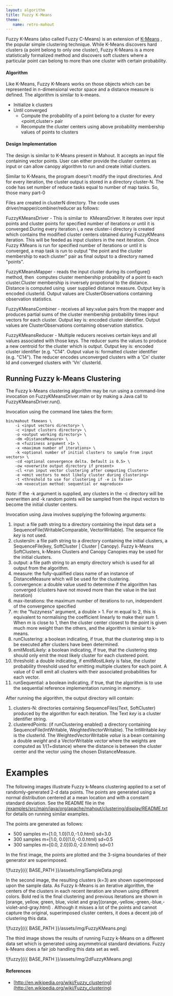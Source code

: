 ```yaml
---
layout: algorithm
title: Fuzzy K-Means
theme:
   name: retro-mahout
---
```


Fuzzy K-Means (also called Fuzzy C-Means) is an extension of [K-Means](http://mahout.apache.org/users/clustering/k-means-clustering.html)
, the popular simple clustering technique. While K-Means discovers hard
clusters (a point belong to only one cluster), Fuzzy K-Means is a more
statistically formalized method and discovers soft clusters where a
particular point can belong to more than one cluster with certain
probability.

<a name="FuzzyK-Means-Algorithm"></a>
#### Algorithm

Like K-Means, Fuzzy K-Means works on those objects which can be represented
in n-dimensional vector space and a distance measure is defined.
The algorithm is similar to k-means.

* Initialize k clusters
* Until converged
    * Compute the probability of a point belong to a cluster for every <point,cluster> pair
    * Recompute the cluster centers using above probability membership values of points to clusters

<a name="FuzzyK-Means-DesignImplementation"></a>
#### Design Implementation

The design is similar to K-Means present in Mahout. It accepts an input
file containing vector points. User can either provide the cluster centers
as input or can allow canopy algorithm to run and create initial clusters.

Similar to K-Means, the program doesn't modify the input directories. And
for every iteration, the cluster output is stored in a directory cluster-N.
The code has set number of reduce tasks equal to number of map tasks. So,
those many part-0
  
  
Files are created in clusterN directory. The code uses
driver/mapper/combiner/reducer as follows:

FuzzyKMeansDriver - This is similar to&nbsp; KMeansDriver. It iterates over
input points and cluster points for specified number of iterations or until
it is converged.During every iteration i, a new cluster-i directory is
created which contains the modified cluster centers obtained during
FuzzyKMeans iteration. This will be feeded as input clusters in the next
iteration.&nbsp; Once Fuzzy KMeans is run for specified number of
iterations or until it is converged, a map task is run to output "the point
and the cluster membership to each cluster" pair as final output to a
directory named "points".

FuzzyKMeansMapper - reads the input cluster during its configure() method,
then&nbsp; computes cluster membership probability of a point to each
cluster.Cluster membership is inversely propotional to the distance.
Distance is computed using&nbsp; user supplied distance measure. Output key
is encoded clusterId. Output values are ClusterObservations containing
observation statistics.

FuzzyKMeansCombiner - receives all key:value pairs from the mapper and
produces partial sums of the cluster membership probability times input
vectors for each cluster. Output key is: encoded cluster identifier. Output
values are ClusterObservations containing observation statistics.

FuzzyKMeansReducer - Multiple reducers receives certain keys and all values
associated with those keys. The reducer sums the values to produce a new
centroid for the cluster which is output. Output key is: encoded cluster
identifier (e.g. "C14". Output value is: formatted cluster identifier (e.g.
"C14"). The reducer encodes unconverged clusters with a 'Cn' cluster Id and
converged clusters with 'Vn' clusterId.

<a name="FuzzyK-Means-RunningFuzzyk-MeansClustering"></a>
## Running Fuzzy k-Means Clustering

The Fuzzy k-Means clustering algorithm may be run using a command-line
invocation on FuzzyKMeansDriver.main or by making a Java call to
FuzzyKMeansDriver.run(). 

Invocation using the command line takes the form:


    bin/mahout fkmeans \
        -i <input vectors directory> \
        -c <input clusters directory> \
        -o <output working directory> \
        -dm <DistanceMeasure> \
        -m <fuzziness argument >1> \
        -x <maximum number of iterations> \
        -k <optional number of initial clusters to sample from input vectors> \
        -cd <optional convergence delta. Default is 0.5> \
        -ow <overwrite output directory if present>
        -cl <run input vector clustering after computing Clusters>
        -e <emit vectors to most likely cluster during clustering>
        -t <threshold to use for clustering if -e is false>
        -xm <execution method: sequential or mapreduce>


*Note:* if the -k argument is supplied, any clusters in the -c directory
will be overwritten and -k random points will be sampled from the input
vectors to become the initial cluster centers.

Invocation using Java involves supplying the following arguments:

1. input: a file path string to a directory containing the input data set a
SequenceFile(WritableComparable, VectorWritable). The sequence file _key_
is not used.
1. clustersIn: a file path string to a directory containing the initial
clusters, a SequenceFile(key, SoftCluster | Cluster | Canopy). Fuzzy
k-Means SoftClusters, k-Means Clusters and Canopy Canopies may be used for
the initial clusters.
1. output: a file path string to an empty directory which is used for all
output from the algorithm.
1. measure: the fully-qualified class name of an instance of DistanceMeasure
which will be used for the clustering.
1. convergence: a double value used to determine if the algorithm has
converged (clusters have not moved more than the value in the last
iteration)
1. max-iterations: the maximum number of iterations to run, independent of
the convergence specified
1. m: the "fuzzyness" argument, a double > 1. For m equal to 2, this is
equivalent to normalising the coefficient linearly to make their sum 1.
When m is close to 1, then the cluster center closest to the point is given
much more weight than the others, and the algorithm is similar to k-means.
1. runClustering: a boolean indicating, if true, that the clustering step is
to be executed after clusters have been determined.
1. emitMostLikely: a boolean indicating, if true, that the clustering step
should only emit the most likely cluster for each clustered point.
1. threshold: a double indicating, if emitMostLikely is false, the cluster
probability threshold used for emitting multiple clusters for each point. A
value of 0 will emit all clusters with their associated probabilities for
each vector.
1. runSequential: a boolean indicating, if true, that the algorithm is to
use the sequential reference implementation running in memory.

After running the algorithm, the output directory will contain:
1. clusters-N: directories containing SequenceFiles(Text, SoftCluster)
produced by the algorithm for each iteration. The Text _key_ is a cluster
identifier string.
1. clusteredPoints: (if runClustering enabled) a directory containing
SequenceFile(IntWritable, WeightedVectorWritable). The IntWritable _key_ is
the clusterId. The WeightedVectorWritable _value_ is a bean containing a
double _weight_ and a VectorWritable _vector_ where the weights are
computed as 1/(1+distance) where the distance is between the cluster center
and the vector using the chosen DistanceMeasure. 

<a name="FuzzyK-Means-Examples"></a>
# Examples

The following images illustrate Fuzzy k-Means clustering applied to a set
of randomly-generated 2-d data points. The points are generated using a
normal distribution centered at a mean location and with a constant
standard deviation. See the README file in the [/examples/src/main/java/org/apache/mahout/clustering/display/README.txt](https://github.com/apache/mahout/blob/master/examples/src/main/java/org/apache/mahout/clustering/display/README.txt)
 for details on running similar examples.

The points are generated as follows:

* 500 samples m=\[1.0, 1.0\](1.0,-1.0\.html)
 sd=3.0
* 300 samples m=\[1.0, 0.0\](1.0,-0.0\.html)
 sd=0.5
* 300 samples m=\[0.0, 2.0\](0.0,-2.0\.html)
 sd=0.1

In the first image, the points are plotted and the 3-sigma boundaries of
their generator are superimposed. 

![fuzzy]({{ BASE_PATH }}/assets/img/SampleData.png)

In the second image, the resulting clusters (k=3) are shown superimposed upon the sample data. As Fuzzy k-Means is an iterative algorithm, the centers of the clusters in each recent iteration are shown using different colors. Bold red is the final clustering and previous iterations are shown in \[orange, yellow, green, blue, violet and gray\](orange,-yellow,-green,-blue,-violet-and-gray\.html)
. Although it misses a lot of the points and cannot capture the original,
superimposed cluster centers, it does a decent job of clustering this data.

![fuzzy]({{ BASE_PATH }}/assets/img/FuzzyKMeans.png)

The third image shows the results of running Fuzzy k-Means on a different
data set which is generated using asymmetrical standard deviations.
Fuzzy k-Means does a fair job handling this data set as well.

![fuzzy]({{ BASE_PATH }}/assets/img/2dFuzzyKMeans.png)

<a name="FuzzyK-Means-References&nbsp;"></a>
#### References&nbsp;

* [http://en.wikipedia.org/wiki/Fuzzy_clustering](http://en.wikipedia.org/wiki/Fuzzy_clustering)